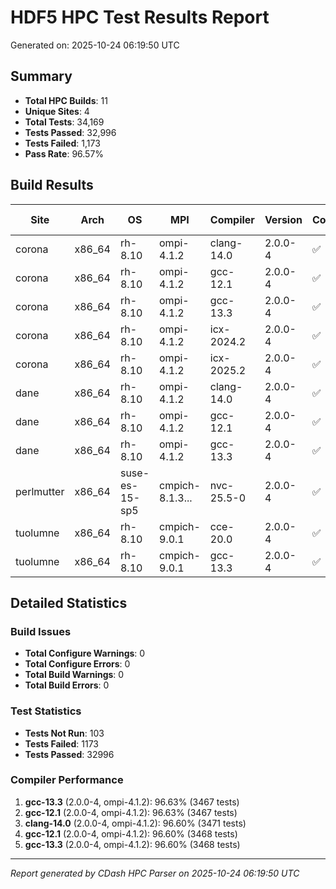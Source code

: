# HDF5 HPC Test Results Report

Generated on: 2025-10-24 06:19:50 UTC

## Summary

- **Total HPC Builds**: 11
- **Unique Sites**: 4
- **Total Tests**: 34,169
- **Tests Passed**: 32,996
- **Tests Failed**: 1,173
- **Pass Rate**: 96.57%

## Build Results

| Site | Arch | OS | MPI | Compiler | Version | Configure | Build | Tests | Pass Rate |
|------|------|----|-----|----------|---------|-----------|-------|-------|-----------|
| corona | x86_64 | rh-8.10 | ompi-4.1.2 | clang-14.0 | 2.0.0-4 | ✅ | ✅ | 3353/3471 | 96.6% |
| corona | x86_64 | rh-8.10 | ompi-4.1.2 | gcc-12.1 | 2.0.0-4 | ✅ | ✅ | 3350/3467 | 96.6% |
| corona | x86_64 | rh-8.10 | ompi-4.1.2 | gcc-13.3 | 2.0.0-4 | ✅ | ✅ | 3350/3467 | 96.6% |
| corona | x86_64 | rh-8.10 | ompi-4.1.2 | icx-2024.2 | 2.0.0-4 | ✅ | ✅ | 3096/3208 | 96.5% |
| corona | x86_64 | rh-8.10 | ompi-4.1.2 | icx-2025.2 | 2.0.0-4 | ✅ | ✅ | 3096/3208 | 96.5% |
| dane | x86_64 | rh-8.10 | ompi-4.1.2 | clang-14.0 | 2.0.0-4 | ✅ | ✅ | 3353/3472 | 96.6% |
| dane | x86_64 | rh-8.10 | ompi-4.1.2 | gcc-12.1 | 2.0.0-4 | ✅ | ✅ | 3350/3468 | 96.6% |
| dane | x86_64 | rh-8.10 | ompi-4.1.2 | gcc-13.3 | 2.0.0-4 | ✅ | ✅ | 3350/3468 | 96.6% |
| perlmutter | x86_64 | suse-es-15-sp5 | cmpich-8.1.3... | nvc-25.5-0 | 2.0.0-4 | ✅ | ✅ | 0/0 | 0.0% |
| tuolumne | x86_64 | rh-8.10 | cmpich-9.0.1 | cce-20.0 | 2.0.0-4 | ✅ | ✅ | 3347/3470 | 96.5% |
| tuolumne | x86_64 | rh-8.10 | cmpich-9.0.1 | gcc-13.3 | 2.0.0-4 | ✅ | ✅ | 3351/3470 | 96.6% |

## Detailed Statistics

### Build Issues
- **Total Configure Warnings**: 0
- **Total Configure Errors**: 0
- **Total Build Warnings**: 0
- **Total Build Errors**: 0

### Test Statistics
- **Tests Not Run**: 103
- **Tests Failed**: 1173
- **Tests Passed**: 32996

### Compiler Performance
1. **gcc-13.3** (2.0.0-4, ompi-4.1.2): 96.63% (3467 tests)
2. **gcc-12.1** (2.0.0-4, ompi-4.1.2): 96.63% (3467 tests)
3. **clang-14.0** (2.0.0-4, ompi-4.1.2): 96.60% (3471 tests)
4. **gcc-12.1** (2.0.0-4, ompi-4.1.2): 96.60% (3468 tests)
5. **gcc-13.3** (2.0.0-4, ompi-4.1.2): 96.60% (3468 tests)

---
*Report generated by CDash HPC Parser on 2025-10-24 06:19:50 UTC*
